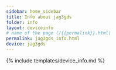 ```yaml
---
sidebar: home_sidebar
title: Info about jag3gds
folder: info
layout: deviceinfo
# name of the page (/{{permalink}}.html)
permalink: jag3gds_info.html
device: jag3gds
---
```

{% include templates/device_info.md %}
